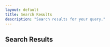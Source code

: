 ```yaml
---
layout: default
title: Search Results
description: "Search results for your query."
---
```


<!-- ✅ search.md for results -->
<section class="search-results">
  <h2>Search Results</h2>
  <ul id="search-results-list"></ul>
</section>

<script>
  const urlParams = new URLSearchParams(window.location.search);
  const query = urlParams.get("query")?.toLowerCase();
  const resultsList = document.getElementById("search-results-list");

  async function loadSearchIndex() {
    const response = await fetch('/search.json'); // 👈 Ensure this is generated!
    return response.json();
  }

  async function searchSite(query) {
    const index = await loadSearchIndex();

    const fuse = new Fuse(index, {
      keys: ['title', 'content'],
      threshold: 0.3, // 🔍 Adjust for fuzziness
    });

    const results = fuse.search(query);

    if (results.length === 0) {
      resultsList.innerHTML = `<li>No results found for "<strong>${query}</strong>".</li>`;
    } else {
      resultsList.innerHTML = results
        .map(({ item }) => `<li><a href="${item.url}">${item.title}</a></li>`)
        .join('');
    }
  }

  if (query) {
    resultsList.innerHTML = `<li>Searching for "<strong>${query}</strong>"...</li>`;
    searchSite(query);
  } else {
    resultsList.innerHTML = "<li>No search query provided.</li>";
  }
</script>
